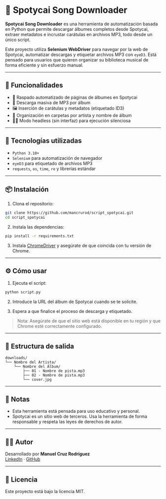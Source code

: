 # 🎵 Spotycai Song Downloader

**Spotycai Song Downloader** es una herramienta de automatización basada en Python que permite descargar álbumes completos desde Spotycai, extraer metadatos e incrustar carátulas en archivos MP3, todo desde un único script.

Este proyecto utiliza **Selenium WebDriver** para navegar por la web de Spotycai, automatizar descargas y etiquetar archivos MP3 con `eyeD3`. Está pensado para usuarios que quieren organizar su biblioteca musical de forma eficiente y sin esfuerzo manual.

---

## 🚀 Funcionalidades

- 🔎 Raspado automatizado de páginas de álbumes en Spotycai
- 💽 Descarga masiva de MP3 por álbum
- 🖼️ Inserción de carátulas y metadatos (etiquetado ID3)
- 📁 Organización en carpetas por artista y nombre de álbum
- 🧑‍💻 Modo headless (sin interfaz) para ejecución silenciosa

---

## 🧰 Tecnologías utilizadas

- `Python 3.10+`
- `Selenium` para automatización de navegador
- `eyeD3` para etiquetado de archivos MP3
- `requests`, `os`, `time`, `re` y librerías estándar

---

## 📦 Instalación

1. Clona el repositorio:

```bash
git clone https://github.com/mancrurod/script_spotycai.git
cd script_spotycai
```

2. Instala las dependencias:

```bash
pip install -r requirements.txt
```

3. Instala [ChromeDriver](https://sites.google.com/chromium.org/driver/) y asegúrate de que coincida con tu versión de Chrome.

---

## ⚙️ Cómo usar

1. Ejecuta el script:

```bash
python script.py
```

2. Introduce la URL del álbum de Spotycai cuando se te solicite.

3. Espera a que finalice el proceso de descarga y etiquetado.

> Nota: Asegúrate de que el sitio web está disponible en tu región y que Chrome esté correctamente configurado.

---

## 📁 Estructura de salida

```
downloads/
└── Nombre del Artista/
    └── Nombre del Álbum/
        ├── 01 - Nombre de pista.mp3
        ├── 02 - Nombre de pista.mp3
        └── cover.jpg
```

---

## 📌 Notas

- Esta herramienta está pensada para uso educativo y personal.
- Spotycai es un sitio web de terceros. Usa la herramienta de forma responsable y respeta las leyes de derechos de autor.

---

## 👨‍💻 Autor

Desarrollado por **Manuel Cruz Rodríguez**  
[LinkedIn](https://www.linkedin.com/in/mancrurod/) · [GitHub](https://github.com/mancrurod)

---

## 📘 Licencia

Este proyecto está bajo la licencia MIT.